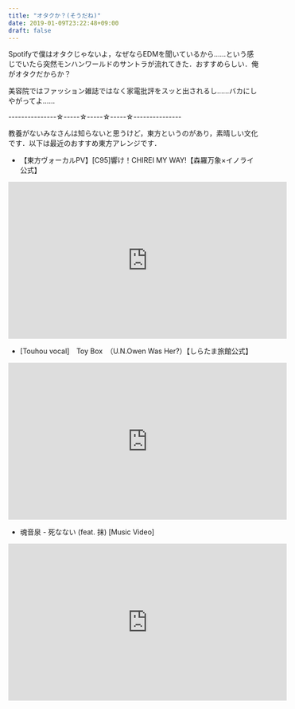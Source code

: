 ```yaml
---
title: "オタクか？(そうだね)"
date: 2019-01-09T23:22:48+09:00
draft: false
---
```

Spotifyで僕はオタクじゃないよ，なぜならEDMを聞いているから……という感じでいたら突然モンハンワールドのサントラが流れてきた．おすすめらしい．俺がオタクだからか？

美容院ではファッション雑誌ではなく家電批評をスッと出されるし……バカにしやがってよ……

---------------☆-----☆-----☆-----☆---------------

教養がないみなさんは知らないと思うけど，東方というのがあり，素晴しい文化です．以下は最近のおすすめ東方アレンジです．

- 【東方ヴォーカルPV】[C95]響け！CHIREI MY WAY!【森羅万象×イノライ公式】

<iframe width="560" height="315" src="https://www.youtube.com/embed/E0oQpYtvIsU" frameborder="0" allow="accelerometer; autoplay; encrypted-media; gyroscope; picture-in-picture" allowfullscreen></iframe>

- [Touhou vocal]　Toy Box　（U.N.Owen Was Her?）【しらたま旅館公式】

<iframe width="560" height="315" src="https://www.youtube.com/embed/cOZq64jFUjE" frameborder="0" allow="accelerometer; autoplay; encrypted-media; gyroscope; picture-in-picture" allowfullscreen></iframe>

- 魂音泉 - 死なない (feat. 抹) [Music Video]

<iframe width="560" height="315" src="https://www.youtube.com/embed/AB9ggBF8XCU" frameborder="0" allow="accelerometer; autoplay; encrypted-media; gyroscope; picture-in-picture" allowfullscreen></iframe>